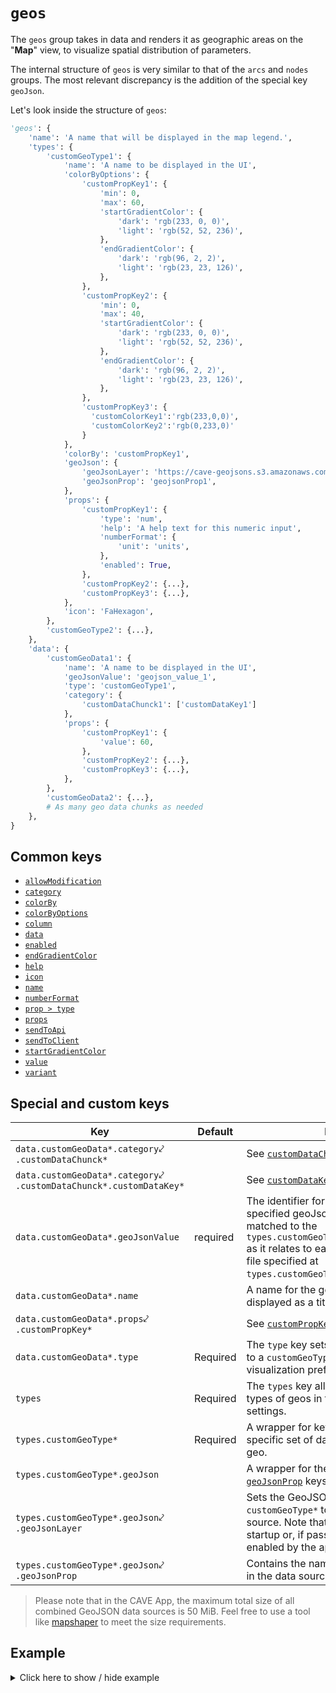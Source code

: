 # `geos`
The `geos` group takes in data and renders it as geographic areas on the "**Map**" view, to visualize spatial distribution of parameters.

The internal structure of `geos` is very similar to that of the `arcs` and `nodes` groups. The most relevant discrepancy is the addition of the special key `geoJson`.

Let's look inside the structure of `geos`:
```py
'geos': {
    'name': 'A name that will be displayed in the map legend.',
    'types': {
        'customGeoType1': {
            'name': 'A name to be displayed in the UI',
            'colorByOptions': {
                'customPropKey1': {
                    'min': 0,
                    'max': 60,
                    'startGradientColor': {
                        'dark': 'rgb(233, 0, 0)',
                        'light': 'rgb(52, 52, 236)',
                    },
                    'endGradientColor': {
                        'dark': 'rgb(96, 2, 2)',
                        'light': 'rgb(23, 23, 126)',
                    },
                },
                'customPropKey2': {
                    'min': 0,
                    'max': 40,
                    'startGradientColor': {
                        'dark': 'rgb(233, 0, 0)',
                        'light': 'rgb(52, 52, 236)',
                    },
                    'endGradientColor': {
                        'dark': 'rgb(96, 2, 2)',
                        'light': 'rgb(23, 23, 126)',
                    },
                },
                'customPropKey3': {
                  'customColorKey1':'rgb(233,0,0)',
                  'customColorKey2':'rgb(0,233,0)'
                }
            },
            'colorBy': 'customPropKey1',
            'geoJson': {
                'geoJsonLayer': 'https://cave-geojsons.s3.amazonaws.com/geojson_data_1.json',
                'geoJsonProp': 'geojsonProp1',
            },
            'props': {
                'customPropKey1': {
                    'type': 'num',
                    'help': 'A help text for this numeric input',
                    'numberFormat': {
                        'unit': 'units',
                    },
                    'enabled': True,
                },
                'customPropKey2': {...},
                'customPropKey3': {...},
            },
            'icon': 'FaHexagon',
        },
        'customGeoType2': {...},
    },
    'data': {
        'customGeoData1': {
            'name': 'A name to be displayed in the UI',
            'geoJsonValue': 'geojson_value_1',
            'type': 'customGeoType1',
            'category': {
                'customDataChunck1': ['customDataKey1']
            },
            'props': {
                'customPropKey1': {
                    'value': 60,
                },
                'customPropKey2': {...},
                'customPropKey3': {...},
            },
        },
        'customGeoData2': {...},
        # As many geo data chunks as needed
    },
}
```

## Common keys
- [`allowModification`](../common_keys/common_keys.md#allowModification)
- [`category`](../common_keys/common_keys.md#category)
- [`colorBy`](../common_keys/common_keys.md#colorBy)
- [`colorByOptions`](../common_keys/common_keys.md#colorByOptions)
- [`column`](../common_keys/common_keys.md#column)
- [`data`](../common_keys/common_keys.md#data)
- [`enabled`](../common_keys/common_keys.md#enabled)
- [`endGradientColor`](../common_keys/common_keys.md#end-gradient)
- [`help`](../common_keys/props.md#help)
- [`icon`](../common_keys/common_keys.md#icon)
- [`name`](../common_keys/common_keys.md#name)
- [`numberFormat`](../common_keys/common_keys.md#number-format)
- [`prop > type`](../common_keys/props.md#prop-type)
- [`props`](../common_keys/common_keys.md#props-short)
- [`sendToApi`](../common_keys/common_keys.md#sendToApi)
- [`sendToClient`](../common_keys/common_keys.md#sendToClient)
- [`startGradientColor`](../common_keys/common_keys.md#start-gradient)
- [`value`](../common_keys/props.md#value)
- [`variant`](../common_keys/props.md#variant)

## Special and custom keys
Key | Default | Description
--- | ------- | -----------
`data.customGeoData*.category`&swarhk;<br>`.customDataChunck*` | | See [`customDataChunck*`](categories.md#customDataChunck).
`data.customGeoData*.category`&swarhk;<br>`.customDataChunck*.customDataKey*` | | See [`customDataKey*`](categories.md#customDataKey).
<a name="geojson-value">`data.customGeoData*.geoJsonValue`</a> | required | The identifier for this geo as identified in the specified geoJson object. This identifier is matched to the `types.customGeoType*.geoJson.geoJsonProp` as it relates to each geoJson object in the file specified at `types.customGeoType*.geoJson.geoJsonLayer`.
`data.customGeoData*.name` | | A name for the geo area that will be displayed as a title in the map modal.
`data.customGeoData*.props`&swarhk;<br>`.customPropKey*` | | See [`customPropKey*`](../common_keys/props.md#customPropKey).
`data.customGeoData*.type` | Required | The `type` key sets the type of `customGeoData*` to a `customGeoType*` key, to match specific visualization preferences for a geo.
`types` | Required | The `types` key allows you to define different types of geos in terms of styling and data viz settings.
<a name="geo-type">`types.customGeoType*`</a> | Required | A wrapper for key-value pairs that match a specific set of data viz preferences for a geo.
<a name="geoJson">`types.customGeoType*.geoJson`</a> | | A wrapper for the [`geoJsonLayer`](#geojson_layer) and [`geoJsonProp`](#geojson_prop) keys in a geo type.
<a name="geoJsonLayer">`types.customGeoType*.geoJson`&swarhk;<br>`.geoJsonLayer`</a> | | Sets the GeoJSON data source of `customGeoType*` to a URL of a GeoJSON data source. Note that this URL is fetched on app startup or, if passed later, when the layer is enabled by the app user.
<a name="geoJsonProp">`types.customGeoType*.geoJson`&swarhk;<br>`.geoJsonProp`</a> | | Contains the name of a [GeoJSON property](#https://datatracker.ietf.org/doc/html/rfc7946#section-1.5) in the data source specified in `geoJsonLayer`.

> Please note that in the CAVE App, the maximum total size of all combined GeoJSON data sources is 50 MiB. Feel free to use a tool like [mapshaper](https://mapshaper.org/) to meet the size requirements.

## Example

<details>
  <summary>Click here to show / hide example</summary>

```py
"geos": {
    "types": {
        "state": {
            "name": "State",
            "colorByOptions": {
                "numericPropExampleC": {
                    "min": 0,
                    "max": 300,
                    "startGradientColor": {
                        "dark": "rgb(100, 100, 100)",
                        "light": "rgb(200, 200, 200)",
                    },
                    "endGradientColor": {
                        "dark": "rgb(20, 205, 20)",
                        "light": "rgb(10, 100, 10)",
                    },
                }
            },
            "colorBy": "numericPropExampleC",
            "geoJson": {
                "geoJsonLayer": "https://geojsons.mitcave.com/world/world-states-provinces-md.json",
                "geoJsonProp": "code_hasc",
            },
            "icon": "BsHexagon",
            "props": {
                "numericPropExampleC": {
                    "name": "Numeric Prop Example C",
                    "type": "num",
                    "enabled": True,
                    "help": "Help with the example numeric prop for this State",
                    "numberFormat": {
                        "unit": "C units",
                    },
                },
            },
        },
        "country": {
            "name": "Country",
            "colorByOptions": {
                "numericPropExampleC": {
                    "min": 0,
                    "max": 800,
                    "startGradientColor": {
                        "dark": "rgb(100, 100, 100)",
                        "light": "rgb(200, 200, 200)",
                    },
                    "endGradientColor": {
                        "dark": "rgb(20, 205, 20)",
                        "light": "rgb(10, 100, 10)",
                    },
                }
            },
            "colorBy": "numericPropExampleC",
            "geoJson": {
                "geoJsonLayer": "https://geojsons.mitcave.com/world/countries-sm.json",
                "geoJsonProp": "FIPS_10",
            },
            "icon": "BsHexagon",
            "props": {
                "numericPropExampleC": {
                    "name": "Numeric Prop Example C",
                    "type": "num",
                    "enabled": True,
                    "help": "Help with the example numeric prop for this Country",
                    "numberFormat": {
                        "unit": "units",
                    },
                },
            },
        },
    },
    "data": {
        "geo1": {
            "name": "Ontario, Canada",
            "geoJsonValue": "CA.ON",
            "type": "state",
            "category": {"location": ["locCaOn"]},
            "props": {
                "numericPropExampleC": {
                    "value": 50,
                }
            },
        },
        "geo2": {
            "name": "Michigan, USA",
            "geoJsonValue": "US.MI",
            "type": "state",
            "category": {"location": ["locUsMi"]},
            "props": {
                "numericPropExampleC": {
                    "value": 300,
                }
            },
        },
        "geo3": {
            "name": "Massachusetts, USA",
            "geoJsonValue": "US.MA",
            "type": "state",
            "category": {"location": ["locUsMi"]},
            "props": {
                "numericPropExampleC": {
                    "value": 250,
                }
            },
        },
        "geo4": {
            "name": "Florida, USA",
            "geoJsonValue": "US.FL",
            "type": "state",
            "category": {"location": ["locUsMi"]},
            "props": {
                "numericPropExampleC": {
                    "value": 100,
                }
            },
        },
        "geo5": {
            "name": "Indiana, USA",
            "geoJsonValue": "US.FL",
            "type": "state",
            "category": {"location": ["locUsMi"]},
            "props": {
                "numericPropExampleC": {
                    "value": 200,
                }
            },
        },
        "geoCountry1": {
            "name": "Canada",
            "geoJsonValue": "CA",
            "type": "country",
            "category": {"location": ["locCaOn"]},
            "props": {
                "numericPropExampleC": {
                    "value": 50,
                }
            },
        },
        "geoCountry2": {
            "name": "USA",
            "geoJsonValue": "US",
            "type": "country",
            "category": {
                "location": [
                    "locUsFl",
                    "locUsMa",
                    "locUsIn",
                    "locUsMi",
                ]
            },
            "props": {
                "numericPropExampleC": {
                    "value": 800,
                }
            },
        },
    },
},
```
</details>

